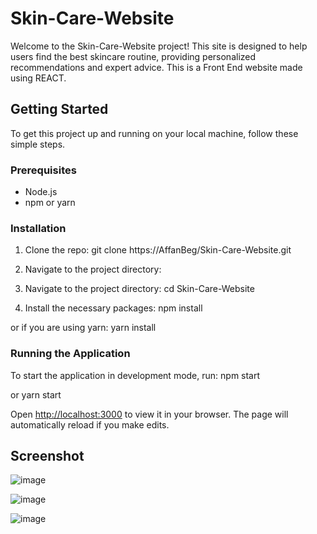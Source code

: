 # Skin-Care-Website

Welcome to the Skin-Care-Website project! This site is designed to help users find the best skincare routine, providing personalized recommendations and expert advice. This is a Front End website made using REACT.

## Getting Started

To get this project up and running on your local machine, follow these simple steps.

### Prerequisites

- Node.js
- npm or yarn

### Installation

1. Clone the repo:
git clone https://AffanBeg/Skin-Care-Website.git

2. Navigate to the project directory:
2. Navigate to the project directory:
cd Skin-Care-Website

3. Install the necessary packages:
npm install

or if you are using yarn:
yarn install


### Running the Application

To start the application in development mode, run:
npm start

or
yarn start

Open [http://localhost:3000](http://localhost:3000) to view it in your browser. The page will automatically reload if you make edits.

## Screenshot


![image](https://github.com/AffanBeg/REACT-skin-care-website/assets/123331455/f84a46ed-8967-45b4-a053-7dcfe613bdb2)

![image](https://github.com/AffanBeg/REACT-skin-care-website/assets/123331455/cc573415-b4b1-4906-93f2-8ecfbe297737)

![image](https://github.com/AffanBeg/REACT-skin-care-website/assets/123331455/3393c428-ca9a-474f-98a3-0a6a7a67419a)



